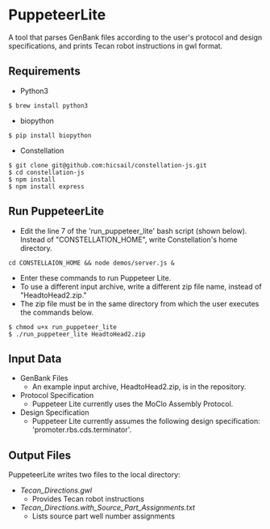 # PuppeteerLite

A tool that parses GenBank files according to the user's protocol and design specifications, and prints Tecan robot instructions in gwl format.

## Requirements

- Python3
```
$ brew install python3
```

- biopython 
```
$ pip install biopython
```

- Constellation 
```
$ git clone git@github.com:hicsail/constellation-js.git
$ cd constellation-js
$ npm install
$ npm install express
```

## Run PuppeteerLite

- Edit the line 7 of the 'run_puppeteer_lite' bash script (shown below).  Instead of "CONSTELLATION_HOME", write Constellation's home directory.
```
cd CONSTELLAION_HOME && node demos/server.js &
```

- Enter these commands to run Puppeteer Lite.
- To use a different input archive, write a different zip file name, instead of "HeadtoHead2.zip."
- The zip file must be in the same directory from which the user executes the commands below.
```
$ chmod u+x run_puppeteer_lite
$ ./run_puppeteer_lite HeadtoHead2.zip
```

## Input Data 

- GenBank Files
  - An example input archive, HeadtoHead2.zip, is in the repository. 
- Protocol Specification
  - Puppeteer Lite currently uses the MoClo Assembly Protocol.
- Design Specification
  - Puppeteer Lite currently assumes the following design specification: 'promoter.rbs.cds.terminator'.

## Output Files

PuppeteerLite writes two files to the local directory:
- *Tecan_Directions.gwl* 
  - Provides Tecan robot instructions
- *Tecan_Directions.with_Source_Part_Assignments.txt*
  - Lists source part well number assignments
